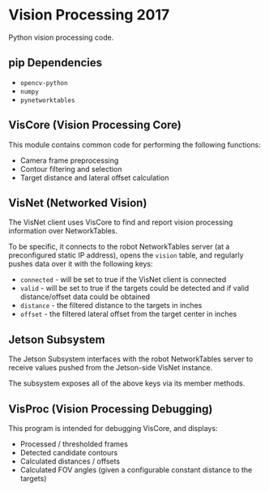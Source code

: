 # Vision Processing 2017
Python vision processing code.

## pip Dependencies
 * `opencv-python`
 * `numpy`
 * `pynetworktables`

## VisCore (Vision Processing Core)
This module contains common code for performing the following functions:
 * Camera frame preprocessing
 * Contour filtering and selection
 * Target distance and lateral offset calculation

## VisNet (Networked Vision)
The VisNet client uses VisCore to find and report vision processing information over NetworkTables.

To be specific, it connects to the robot NetworkTables server (at a preconfigured static IP address),
opens the `vision` table, and regularly pushes data over it with the following keys:
 * `connected` - will be set to true if the VisNet client is connected
 * `valid` - will be set to true if the targets could be detected and if valid distance/offset data could be obtained
 * `distance` - the filtered distance to the targets in inches
 * `offset` - the filtered lateral offset from the target center in inches

## Jetson Subsystem
The Jetson Subsystem interfaces with the robot NetworkTables server to receive values
pushed from the Jetson-side VisNet instance.

The subsystem exposes all of the above keys via its member methods.

## VisProc (Vision Processing Debugging)
This program is intended for debugging VisCore, and displays:
 * Processed / thresholded frames
 * Detected candidate contours
 * Calculated distances / offsets
 * Calculated FOV angles (given a configurable constant distance to the targets)
